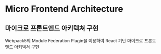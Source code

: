 # Micro Frontend Architecture
## 마이크로 프론트엔드 아키텍쳐 구현

Webpack5의 Module Federation Plugin을 이용하여 React 기반 마이크로 프론트엔드 아키텍쳐 구현